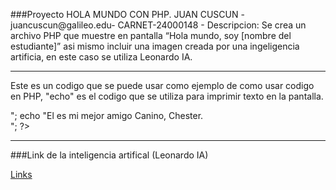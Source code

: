 ###Proyecto HOLA MUNDO CON PHP.
JUAN CUSCUN -juancuscun@galileo.edu- CARNET-24000148 -
Descripcion:
Se crea un archivo PHP que muestre en pantalla “Hola mundo, soy [nombre del estudiante]” asi mismo incluir una imagen creada por una ingeligencia artificia, en este caso se utiliza Leonardo IA.

---
Este es un codigo que se puede usar como ejemplo de como usar codigo en PHP, "echo" es el codigo que se utiliza para imprimir texto en la pantalla.

<?php

echo "Hola Mundo, Mi nombre es Juan Cuscun<br>";
echo "El es mi mejor amigo Canino, Chester. <br>";


?>

---

###Link de la inteligencia artifical (Leonardo IA)

[Links](https://app.leonardo.ai/?via=create-an-account&gad_source=1&gclid=Cj0KCQjw-r-vBhC-ARIsAGgUO2BjUJuWcgnJ9EA3gX0_gXbQ8sE1-aZq7PGk4JIEp45Jm313ZOCA7QUaAsr4EALw_wcB)
